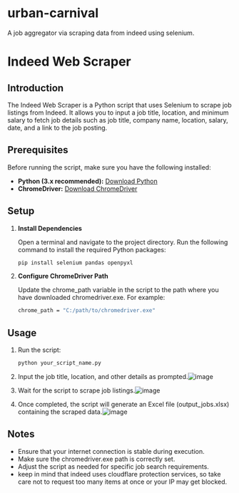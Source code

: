 # urban-carnival
 A job aggregator via scraping data from indeed using selenium.
 
# Indeed Web Scraper

## Introduction

The Indeed Web Scraper is a Python script that uses Selenium to scrape job listings from Indeed. It allows you to input a job title, location, and minimum salary to fetch job details such as job title, company name, location, salary, date, and a link to the job posting.

## Prerequisites

Before running the script, make sure you have the following installed:

- **Python (3.x recommended):** [Download Python](https://www.python.org/downloads/)
- **ChromeDriver:** [Download ChromeDriver](https://sites.google.com/chromium.org/driver/)

## Setup

1. **Install Dependencies**

   Open a terminal and navigate to the project directory. Run the following command to install the required Python packages:

   ```bash
   pip install selenium pandas openpyxl
2. **Configure ChromeDriver Path**

   Update the chrome_path variable in the script to the path where you have downloaded chromedriver.exe. For example:
   ```bash
   chrome_path = "C:/path/to/chromedriver.exe"

## Usage

1. Run the script:

   ```bash
   python your_script_name.py
2. Input the job title, location, and other details as prompted.![image](https://github.com/caramalo/urban-carnival/assets/30882646/6f926f78-04c6-49c9-884e-68befb4d6820)



3. Wait for the script to scrape job listings.![image](https://github.com/caramalo/urban-carnival/assets/30882646/60ada541-efad-4e7a-bca2-18a2b0d44fa3)



4. Once completed, the script will generate an Excel file (output_jobs.xlsx) containing the scraped data.![image](https://github.com/caramalo/urban-carnival/assets/30882646/fc90e23b-ae6e-4f3e-a039-4e64b78cf5ed)


## Notes
- Ensure that your internet connection is stable during execution.
- Make sure the chromedriver.exe path is correctly set.
- Adjust the script as needed for specific job search requirements.
- keep in mind that indeed uses cloudflare protection services, so take care not to request too many items at once or your IP may get blocked.
